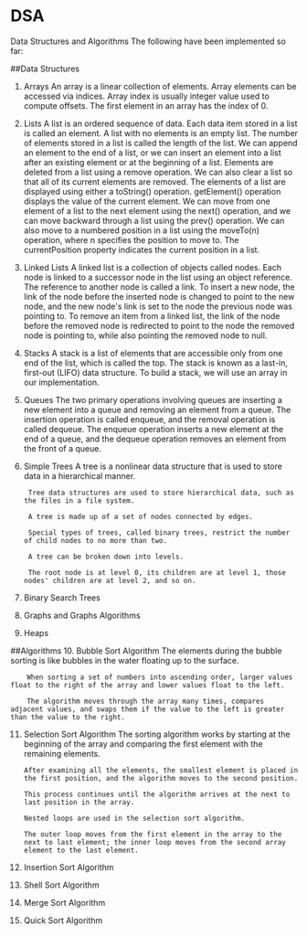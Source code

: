 # DSA
Data Structures and Algorithms
The following have been implemented so far:

##Data Structures
1. Arrays
		An array is a linear collection of elements.
		Array elements can be accessed via indices.
		Array index is usually integer value used to compute offsets.
		The first element in an array has the index of 0.

2. Lists
		A list is an ordered sequence of data. 
		Each data item stored in a list is called an element. 
		A list with no elements is an empty list. 
		The number of elements stored in a list is called the length of the list. 
		We can append an element to the end of a list, or we can insert an element into a list after an existing element or at the beginning of a list. 
		Elements are deleted from a list using a remove operation. 		We can also clear a list so that all of its current elements are removed.
		The elements of a list are displayed using either a toString() operation.
		getElement() operation displays the value of the current element.
		We can move from one element of a list to the next element using the next() operation, and we can move backward through a list using the prev() operation.
		We can also move to a numbered position in a list using the moveTo(n) operation, where n specifies the position to move to.
		The currentPosition property indicates the current position in a list.

3. Linked Lists
		A linked list is a collection of objects called nodes.
		Each node is linked to a successor node in the list using an object reference.
		The reference to another node is called a link.
		To insert a new node, the link of the node before the inserted node is changed to point to the new node, and the new node's link is set to the node the previous node was pointing to.
		To remove an item from a linked list, the link of the node before the removed node is redirected to point to the node the removed node is pointing to, while also pointing the removed node to null.

4. Stacks
		A stack is a list of elements that are accessible only from one end of the list, which is called the top.
		The stack is known as a last-in, first-out (LIFO) data structure.
		To build a stack, we will use an array in our implementation.

5. Queues
		The two primary operations involving queues are inserting a new element into a queue and removing an element from a queue.
		The insertion operation is called enqueue, and the removal operation is called dequeue.
		The enqueue operation inserts a new element at the end of a queue, and the dequeue operation removes an element from the front of a queue.

6. Simple Trees
		A tree is a nonlinear data structure that is used to store data in a hierarchical manner.

		Tree data structures are used to store hierarchical data, such as the files in a file system.

		A tree is made up of a set of nodes connected by edges.

		Special types of trees, called binary trees, restrict the number of child nodes to no more than two.

		A tree can be broken down into levels.

		The root node is at level 0, its children are at level 1, those nodes' children are at level 2, and so on.

7. Binary Search Trees

8. Graphs and Graphs Algorithms

9. Heaps

##Algorithms
10. Bubble Sort Algorithm
		The elements during the bubble sorting is like bubbles in the water floating up to the surface.

		When sorting a set of numbers into ascending order, larger values float to the right of the array and lower values float to the left.

		The algorithm moves through the array many times, compares adjacent values, and swaps them if the value to the left is greater than the value to the right.

11. Selection Sort Algorithm
		The sorting algorithm works by starting at the beginning of the array and comparing the first element with the remaining elements.

		After examining all the elements, the smallest element is placed in the first position, and the algorithm moves to the second position.

		This process continues until the algorithm arrives at the next to last position in the array.

		Nested loops are used in the selection sort algorithm.

		The outer loop moves from the first element in the array to the next to last element; the inner loop moves from the second array element to the last element.

12. Insertion Sort Algorithm

13. Shell Sort Algorithm

14. Merge Sort Algorithm

15. Quick Sort Algorithm
